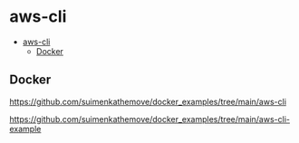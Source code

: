 # aws-cli

- [aws-cli](#aws-cli)
  - [Docker](#docker)

## Docker

<https://github.com/suimenkathemove/docker_examples/tree/main/aws-cli>

<https://github.com/suimenkathemove/docker_examples/tree/main/aws-cli-example>
